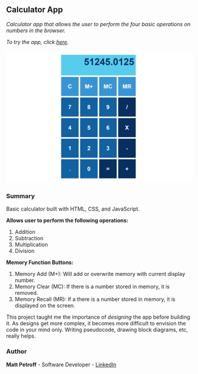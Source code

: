 ## Calculator App

_Calculator app that allows the user to perform the four basic operations on numbers in the browser._

_To try the app, click [here](https://matthewpetroff.github.io/calculator/)._

![Screenshot](https://github.com/MatthewPetroff/calculator/blob/master/Screenshot.PNG)

### Summary

Basic calculator built with HTML, CSS, and JavaScript.

__Allows user to perform the following operations:__
1. Addition
2. Subtraction
3. Multiplication
4. Division

__Memory Function Buttons:__
1. Memory Add (M+): Will add or overwrite memory with current display number.
2. Memory Clear (MC): If there is a number stored in memory, it is removed.
3. Memory Recall (MR): If a there is a number stored in memory, it is displayed on the screen.

This project taught me the importance of _designing_ the app before building it. As designs get more complex, it becomes more difficult to envision the code in your mind only. Writing pseudocode, drawing block diagrams, etc, really helps.

### Author

__Matt Petroff__ - Software Developer - [LinkedIn](https://www.linkedin.com/in/matthewpetroff/)